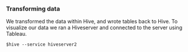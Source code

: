 ### Transforming data
We transformed the data within Hive, and wrote tables back to Hive. To visualize our data we ran a Hiveserver and connected to the server using Tableau.

```$hive --service hiveserver2```

